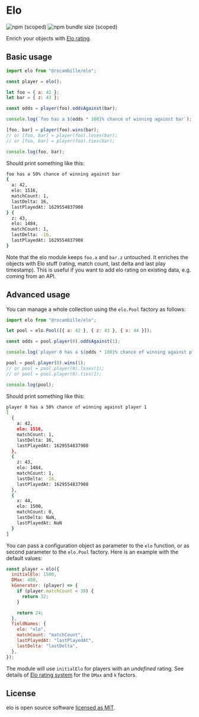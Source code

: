 # Elo

![npm (scoped)](https://img.shields.io/npm/v/@rocambille/elo)
![npm bundle size (scoped)](https://img.shields.io/bundlephobia/minzip/@rocambille/elo)

Enrich your objects with [Elo rating](https://en.wikipedia.org/wiki/Elo_rating_system).

## Basic usage

```js
import elo from "@rocambille/elo";

const player = elo();

let foo = { a: 42 };
let bar = { z: 43 };

const odds = player(foo).oddsAgainst(bar);

console.log(`foo has a ${odds * 100}% chance of winning against bar`);

[foo, bar] = player(foo).wins(bar);
// or [foo, bar] = player(foo).loses(bar);
// or [foo, bar] = player(foo).ties(bar);

console.log(foo, bar);
```

Should print something like this:

```bash
foo has a 50% chance of winning against bar
{
  a: 42,
  elo: 1516,
  matchCount: 1,
  lastDelta: 16,
  lastPlayedAt: 1629554837908
} {
  z: 43,
  elo: 1484,
  matchCount: 1,
  lastDelta: -16,
  lastPlayedAt: 1629554837908
}
```

Note that the elo module keeps `foo.a` and `bar.z` untouched.
It enriches the objects with Elo stuff (rating, match count, last delta and last play timestamp).
This is useful if you want to add elo rating on existing data, e.g. coming from an API.

## Advanced usage

You can manage a whole collection using the `elo.Pool` factory as follows:

```js
import elo from "@rocambille/elo";

let pool = elo.Pool([{ a: 42 }, { z: 43 }, { x: 44 }]);

const odds = pool.player(0).oddsAgainst(1);

console.log(`player 0 has a ${odds * 100}% chance of winning against player 1`);

pool = pool.player(0).wins(1);
// or pool = pool.player(0).loses(1);
// or pool = pool.player(0).ties(1);

console.log(pool);
```

Should print something like this:

```bash
player 0 has a 50% chance of winning against player 1
[
  {
    a: 42,
    elo: 1516,
    matchCount: 1,
    lastDelta: 16,
    lastPlayedAt: 1629554837908
  },
  {
    z: 43,
    elo: 1484,
    matchCount: 1,
    lastDelta: -16,
    lastPlayedAt: 1629554837908
  },
  {
    x: 44,
    elo: 1500,
    matchCount: 0,
    lastDelta: NaN,
    lastPlayedAt: NaN
  }
]
```

You can pass a configuration object as parameter to the `elo` function, or as second parameter to the `elo.Pool` factory.
Here is an example with the default values:

```js
const player = elo({
  initialElo: 1500,
  DMax: 400,
  kGenerator: (player) => {
    if (player.matchCount < 30) {
      return 32;
    }

    return 24;
  },
  fieldNames: {
    elo: "elo",
    matchCount: "matchCount",
    lastPlayedAt: "lastPlayedAt",
    lastDelta: "lastDelta",
  },
});
```

The module will use `initialElo` for players with an _undefined_ rating.
See details of [Elo rating system](https://en.wikipedia.org/wiki/Elo_rating_system) for the `DMax` and `k` factors.

## License

elo is open source software [licensed as MIT](https://github.com/rocambille/elo/blob/main/LICENSE).
